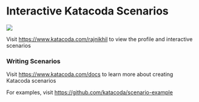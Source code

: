 # Interactive Katacoda Scenarios

[![](http://shields.katacoda.com/katacoda/rajnikhil/count.svg)](https://www.katacoda.com/rajnikhil "Get your profile on Katacoda.com")

Visit https://www.katacoda.com/rajnikhil to view the profile and interactive scenarios

### Writing Scenarios
Visit https://www.katacoda.com/docs to learn more about creating Katacoda scenarios

For examples, visit https://github.com/katacoda/scenario-example
